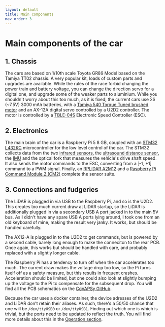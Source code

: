 ```yaml
---
layout: default
title: Main components
nav_order: 3
---
```


# Main components of the car

## 1. Chassis 

The cars are based on 1/10th scale Toyota GR86 Model based on the Tamiya  TT02 chassis. A very popular kit, loads of custom parts and upgrades are available. While the rules of the race forbid changing the power train and battery voltage, you can change the direction servo for a digital one, and upgrade some of the weaker parts to aluminium. While you shouldn't worry about this too much, as it is fixed, the current cars use 2S (~7.5V) 3000 mAh batteries, with a [Tamiya 540 Torque Tuned brushed motor](https://www.rcteam.com/en/products/tamiya-540-torque-25t-motor-54358) and an AX-12A digital servo controlled by a U2D2 controller. The motor is controlled by a [TBLE-04S](https://www.rcteam.com/en/products/tamiya-variateur-brushless-sensored-tble-04s-45069) Electronic Speed Controller (ESC). 



## 2. Electronics

The main brain of the car is a Raspberry Pi 5 8 GB, coupled with an [STM32 L432KC](https://www.st.com/en/evaluation-tools/nucleo-l432kc.html) microcontroller for the low level control of the car. The STM32 collects data from the two [infrared sensors](https://www.gotronic.fr/art-capteur-de-mesure-sharp-gp2y0a21yk0f-11539.htm), the [ultrasound distance sensor](https://www.robot-electronics.co.uk/htm/srf10tech.htm), the [IMU](https://www.bosch-sensortec.com/products/smart-sensor-systems/bno055/) and the optical fork that measures the vehicle's drive shaft speed. It also sends the motor commands to the ESC, converting from a [-1, +1] command to a PWM signal. Finally, an [RPLiDAR A2M12](https://www.slamtec.com/en/Lidar/a2) and a [Raspberry Pi Command Module 2 (CM2)](https://www.raspberrypi.com/documentation/accessories/camera.html) complete the sensor suite. 

## 3. Connections and fudgeries

The LiDAR is plugged in via USB to the Raspberry Pi, and so is the U2D2. This creates too much current draw at LiDAR startup, so the LiDAR is additionally plugged in via a secondary USB A port jacked in to the main 5V bus. As I didn't have any spare USB A ports lying around, I took one from an old keyboard of mine, making the result very janky. It works, but should be handled carefully. 

The AX12-A is plugged in to the U2D2 to get commands, but is powered by a second cable, barely long enough to make the conneciton to the rear PCB. Once again, this works but should be handled with care, and probably replaced with a slightly longer cable. 

The Raspberry Pi has a tendency to turn off when the car accelerates too much. The current draw makes the voltage drop too low, so the Pi turns itself off as a safety measure, but this results in frequent crashes. Acceleration should be limited, but one could also look at slightly bumping up the voltage to the Pi to compensate for the subsequent drop. You will find all the PCB schematics on the [CoVAPSy GitHub](https://github.com/ajuton-ens/CourseVoituresAutonomesSaclay).

Because the car uses a docker container, the device adresses of the U2D2 and LiDAR don't retain their aliases. As such, there's a 50/50 chance that one will be ```/dev/ttyUSB0``` or ```/dev/ttyUSB1```. Finding out which one is which is trivial, but the ports need to be updated to reflect the truth. You will find more details about this in the [Operation section](https://su-bolides.github.io/Course_2025/operation/). 

